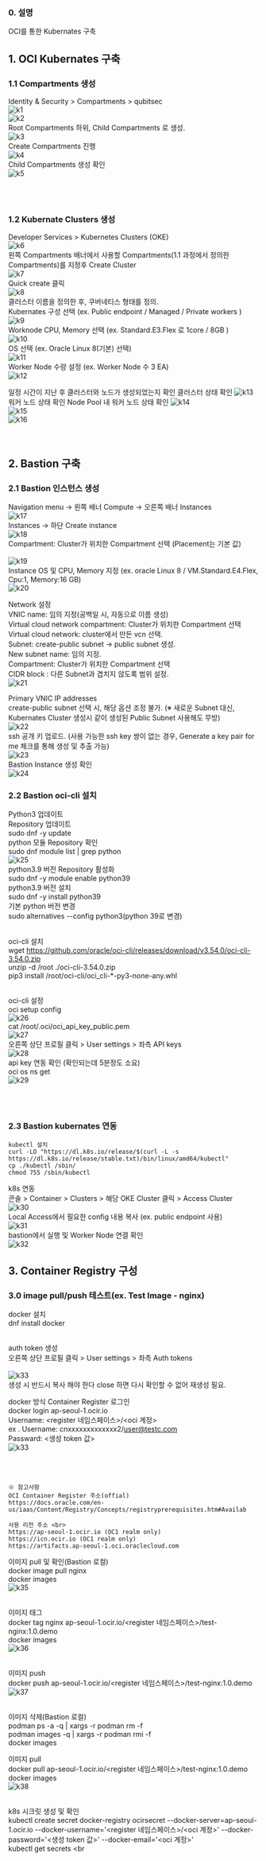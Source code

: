 ### 0. 설명
OCI를 통한 Kubernates 구축

## 1. OCI Kubernates 구축
### 1.1 Compartments 생성
Identity & Security > Compartments > qubitsec <br>
![k1](https://github.com/QubitSecurity/howto/blob/main/OCI/Kubernates/images/k1.png) <br>
![k2](https://github.com/QubitSecurity/howto/blob/main/OCI/Kubernates/images/k2.png) <br>
Root Compartments 하위, Child Compartments 로 생성. <br>
![k3](https://github.com/QubitSecurity/howto/blob/main/OCI/Kubernates/images/k3.png) <br>
Create Compartments 진행 <br>
![k4](https://github.com/QubitSecurity/howto/blob/main/OCI/Kubernates/images/k4.png) <br>
Child Compartments 생성 확인 <br>
![k5](https://github.com/QubitSecurity/howto/blob/main/OCI/Kubernates/images/k5.png) <br>

<br> <br>
### 1.2 Kubernate Clusters 생성
Developer Services > Kubernetes Clusters (OKE)<br>
![k6](https://github.com/QubitSecurity/howto/blob/main/OCI/Kubernates/images/k6.png) <br>
왼쪽 Compartments 배너에서 사용할 Compartments(1.1 과정에서 정의한 Compartments)를 지정후 Create Cluster <br>
![k7](https://github.com/QubitSecurity/howto/blob/main/OCI/Kubernates/images/k7.png) <br>
Quick create 클릭 <br>
![k8](https://github.com/QubitSecurity/howto/blob/main/OCI/Kubernates/images/k8.png) <br>
클러스터 이름을 정의한 후, 쿠버네티스 형태를 정의.<br>
Kubernates 구성 선택 (ex. Public endpoint / Managed / Private workers )<br>
![k9](https://github.com/QubitSecurity/howto/blob/main/OCI/Kubernates/images/k9.png) <br>
Worknode CPU, Memory 선택 (ex. Standard.E3.Flex 로 1core / 8GB )<br>
![k10](https://github.com/QubitSecurity/howto/blob/main/OCI/Kubernates/images/k10.png) <br>
OS 선택 (ex. Oracle Linux 8(기본) 선택)<br>
![k11](https://github.com/QubitSecurity/howto/blob/main/OCI/Kubernates/images/k11.png) <br>
Worker Node 수량 설정 (ex. Worker Node 수 3 EA) <br>
![k12](https://github.com/QubitSecurity/howto/blob/main/OCI/Kubernates/images/k12.png) <br>

일정 시간이 지난 후 클러스터와 노드가 생성되었는지 확인
클러스터 상태 확인
![k13](https://github.com/QubitSecurity/howto/blob/main/OCI/Kubernates/images/k13.png) <br>
워커 노드 상태 확인 
Node Pool 내  워커 노드 상태 확인
![k14](https://github.com/QubitSecurity/howto/blob/main/OCI/Kubernates/images/k14.png) <br>
![k15](https://github.com/QubitSecurity/howto/blob/main/OCI/Kubernates/images/k15.png) <br>
![k16](https://github.com/QubitSecurity/howto/blob/main/OCI/Kubernates/images/k16.png) <br>
<br><br>


## 2. Bastion 구축
### 2.1 Bastion 인스턴스 생성
Navigation menu  → 왼쪽 배너 Compute → 오른쪽 배너 Instances  <br>
![k17](https://github.com/QubitSecurity/howto/blob/main/OCI/Kubernates/images/k17.png) <br>
Instances → 하단 Create instance  <br>
![k18](https://github.com/QubitSecurity/howto/blob/main/OCI/Kubernates/images/k18.png) <br>
Compartment: Cluster가 위치한 Compartment 선택 (Placement는 기본 값)  <br><br>
![k19](https://github.com/QubitSecurity/howto/blob/main/OCI/Kubernates/images/k19.png) <br>
Instance OS 및 CPU, Memory 지정 (ex. oracle Linux 8 / VM.Standard.E4.Flex, Cpu:1, Memory:16 GB) <br>
![k20](https://github.com/QubitSecurity/howto/blob/main/OCI/Kubernates/images/k20.png) <br>

Network 설정 <br>
VNIC name: 임의 지정(공백일 시, 자동으로 이름 생성) <br>
Virtual cloud network compartment: Cluster가 위치한 Compartment 선택 <br>
Virtual cloud network: cluster에서 만든 vcn 선택. <br>
Subnet: create-public subnet → public subnet 생성. <br>
New subnet name: 임의 지정. <br>
Compartment: Cluster가 위치한 Compartment 선택 <br>
CIDR block : 다른 Subnet과 겹치지 않도록 범위 설정. <br>
![k21](https://github.com/QubitSecurity/howto/blob/main/OCI/Kubernates/images/k21.png) <br>

Primary VNIC IP addresses <br>
create-public subnet 선택 시, 해당 옵션 조정 불가. (※ 새로운 Subnet 대신, Kubernates Cluster 생성시 같이 생성된 Public Subnet 사용해도 무방) <br>
![k22](https://github.com/QubitSecurity/howto/blob/main/OCI/Kubernates/images/k22.png) <br>
ssh 공개 키 업로드. (사용 가능한 ssh key 쌍이 없는 경우, Generate a key pair for me 체크를 통해 생성 및 추출 가능) <br>
![k23](https://github.com/QubitSecurity/howto/blob/main/OCI/Kubernates/images/k23.png) <br>
Bastion Instance 생성 확인<br>
![k24](https://github.com/QubitSecurity/howto/blob/main/OCI/Kubernates/images/k24.png) <br>

### 2.2 Bastion oci-cli 설치
Python3 업데이트 <br>
Repository 업데이트 <br>
sudo dnf -y update <br>
python 모듈 Repository 확인 <br>
sudo dnf module list | grep python <br>
![k25](https://github.com/QubitSecurity/howto/blob/main/OCI/Kubernates/images/k25.png) <br>
python3.9 버전 Repository 활성화 <br>
sudo dnf -y module enable python39 <br>
python3.9 버전 설치 <br>
sudo dnf -y install python39 <br>
기본 python 버전 변경 <br>
sudo alternatives --config python3(python 39로 변경) <br> <br>


oci-cli 설치 <br>
wget https://github.com/oracle/oci-cli/releases/download/v3.54.0/oci-cli-3.54.0.zip <br>
unzip -d /root  ./oci-cli-3.54.0.zip <br>
pip3 install /root/oci-cli/oci_cli-*-py3-none-any.whl <br> <br>

oci-cli 설정 <br>
oci setup config <br>
![k26](https://github.com/QubitSecurity/howto/blob/main/OCI/Kubernates/images/k26.png) <br>
cat /root/.oci/oci_api_key_public.pem <br>
![k27](https://github.com/QubitSecurity/howto/blob/main/OCI/Kubernates/images/k27.png) <br>
오른쪽 상단 프로필 클릭 > User settings > 좌측 API keys <br>
![k28](https://github.com/QubitSecurity/howto/blob/main/OCI/Kubernates/images/k28.png) <br>
api key 연동 확인 (확인되는데 5분정도 소요) <br>
oci os ns get<br>
![k29](https://github.com/QubitSecurity/howto/blob/main/OCI/Kubernates/images/k29.png) <br>


<br> <br>
### 2.3 Bastion kubernates 연동
```
kubectl 설치
curl -LO "https://dl.k8s.io/release/$(curl -L -s https://dl.k8s.io/release/stable.txt)/bin/linux/amd64/kubectl" 
cp ./kubectl /sbin/
chmod 755 /sbin/kubectl 
```

k8s 연동<br>
콘솔 > Container > Clusters > 해당 OKE Cluster 클릭 > Access Cluster <br>
![k30](https://github.com/QubitSecurity/howto/blob/main/OCI/Kubernates/images/k30.png) <br>
Local Access에서 필요한 config 내용 복사 (ex. public endpoint 사용) <br>
![k31](https://github.com/QubitSecurity/howto/blob/main/OCI/Kubernates/images/k31.png) <br>
bastion에서 실행 및 Worker Node 연결 확인 <br>
![k32](https://github.com/QubitSecurity/howto/blob/main/OCI/Kubernates/images/k32.png) <br>

## 3. Container Registry 구성
### 3.0 image pull/push 테스트(ex. Test Image - nginx)
docker 설치 <br>
dnf install docker <br><br>

auth token 생성 <br>
오른쪽 상단 프로필 클릭 > User settings > 좌측 Auth tokens <br><br>
![k33](https://github.com/QubitSecurity/howto/blob/main/OCI/Kubernates/images/k33.png) <br>
생성 시 반드시 복사 해야 한다 close 하면 다시 확인할 수 없어 재생성 필요.

docker 방식 Container Register 로그인 <br>
docker login ap-seoul-1.ocir.io <br>
Username: <register 네임스페이스>/<oci 계정> <br>
ex . Username: cnxxxxxxxxxxxxx2/user@testc.com    <br>
Passward: <생성 token 값> <br>
![k33](https://github.com/QubitSecurity/howto/blob/main/OCI/Kubernates/images/k33.png) <br>

<br><br>
```
※ 참고사항
OCI Container Register 주소(offial)
https://docs.oracle.com/en-us/iaas/Content/Registry/Concepts/registryprerequisites.htm#Availab

사용 리전 주소 <br>
https://ap-seoul-1.ocir.io (OC1 realm only)
https://icn.ocir.io (OC1 realm only)
https://artifacts.ap-seoul-1.oci.oraclecloud.com
```

이미지 pull 및 확인(Bastion 로컬)  <br>
docker image pull nginx <br>
docker images <br>
![k35](https://github.com/QubitSecurity/howto/blob/main/OCI/Kubernates/images/k35.png) <br>  <br>

이미지 태그  <br>
docker tag nginx ap-seoul-1.ocir.io/<register 네임스페이스>/test-nginx:1.0.demo  <br>
docker images  <br>
![k36](https://github.com/QubitSecurity/howto/blob/main/OCI/Kubernates/images/k36.png) <br>  <br>

이미지 push  <br>
docker push ap-seoul-1.ocir.io/<register 네임스페이스>/test-nginx:1.0.demo  <br>
![k37](https://github.com/QubitSecurity/howto/blob/main/OCI/Kubernates/images/k37.png) <br>  <br>

이미지 삭제(Bastion 로컬) <br>
podman ps -a -q | xargs -r podman rm -f <br>
podman images -q | xargs -r podman rmi -f <br>
docker images <br>


이미지 pull <br> 
docker pull ap-seoul-1.ocir.io/<register 네임스페이스>/test-nginx:1.0.demo <br>
docker images <br>
![k38](https://github.com/QubitSecurity/howto/blob/main/OCI/Kubernates/images/k38.png) <br>  <br>

k8s 시크릿 생성 및 확인<br>
kubectl create secret docker-registry ocirsecret --docker-server=ap-seoul-1.ocir.io --docker-username='<register 네임스페이스>/<oci 계정>' --docker-password='<생성 token 값>' --docker-email='<oci 계정>' <br>
kubectl get secrets <br


